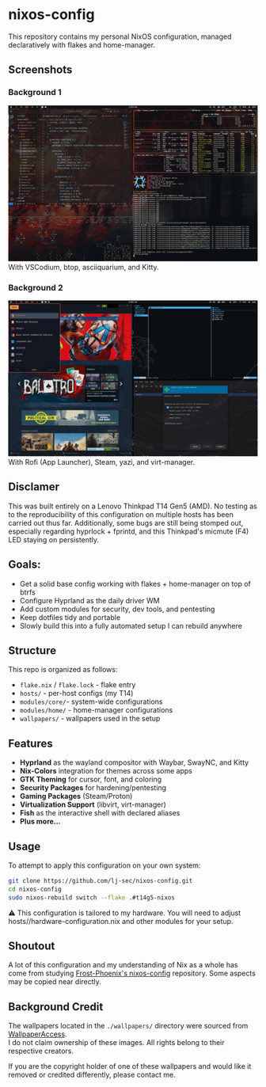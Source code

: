 # nixos-config

This repository contains my personal NixOS configuration, managed declaratively with flakes and home-manager.

## Screenshots

### Background 1

![Background1](./screenshots/screenshot1.png)
With VSCodium, btop, asciiquarium, and Kitty.

### Background 2

![Background2](./screenshots/screenshot2.png)
With Rofi (App Launcher), Steam, yazi, and virt-manager.

## Disclamer

This was built entirely on a Lenovo Thinkpad T14 Gen5 (AMD). No testing as to the reproducibility of this configuration on multiple hosts has been carried out thus far. Additionally, some bugs are still being stomped out, especially regarding hyprlock + fprintd, and this Thinkpad's micmute (F4) LED staying on persistently.

## Goals:

- Get a solid base config working with flakes + home-manager on top of btrfs
- Configure Hyprland as the daily driver WM
- Add custom modules for security, dev tools, and pentesting
- Keep dotfiles tidy and portable
- Slowly build this into a fully automated setup I can rebuild anywhere

## Structure

This repo is organized as follows:

 - `flake.nix` / `flake.lock` - flake entry
 - `hosts/` - per-host configs (my T14)
 - `modules/core/`- system-wide configurations
 - `modules/home/` - home-manager configurations
 - `wallpapers/` - wallpapers used in the setup

## Features

 - **Hyprland** as the wayland compositor with Waybar, SwayNC, and Kitty
 - **Nix-Colors** integration for themes across some apps
 - **GTK Theming** for cursor, font, and coloring
 - **Security Packages** for hardening/pentesting
 - **Gaming Packages** (Steam/Proton)
 - **Virtualization Support** (libvirt, virt-manager)
 - **Fish** as the interactive shell with declared aliases
 - **Plus more...**

## Usage

To attempt to apply this configuration on your own system:
```bash
git clone https://github.com/lj-sec/nixos-config.git
cd nixos-config
sudo nixos-rebuild switch --flake .#t14g5-nixos
```
⚠️ This configuration is tailored to my hardware. You will need to adjust hosts/<your-host>/hardware-configuration.nix and other modules for your setup.

## Shoutout

A lot of this configuration and my understanding of Nix as a whole has come from studying [Frost-Phoenix's nixos-config](https://github.com/Frost-Phoenix/nixos-config/tree/main) repository. Some aspects may be copied near directly.

## Background Credit

The wallpapers located in the `./wallpapers/` directory were sourced from [WallpaperAccess](https://wallpaperaccess.com/).  
I do not claim ownership of these images. All rights belong to their respective creators.

If you are the copyright holder of one of these wallpapers and would like it removed or credited differently, please contact me.